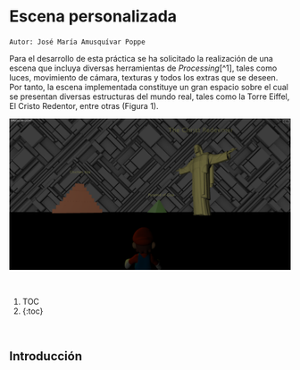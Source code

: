 # Escena personalizada

`Autor: José María Amusquívar Poppe`

Para el desarrollo de esta práctica se ha solicitado la realización de una escena que incluya diversas herramientas de *Processing*[^1], tales como luces, movimiento de cámara, texturas y todos los extras que se deseen. Por tanto, la escena implementada constituye un gran espacio sobre el cual se presentan diversas estructuras del mundo real, tales como la Torre Eiffel, El Cristo Redentor, entre otras (Figura 1).

![](/images/custom_scene/vPrincipal.PNG "Fig. 1: Interfaz de usuario de la aplicación")

<br/>

1. TOC
2. {:toc}

<br/>

## Introducción

